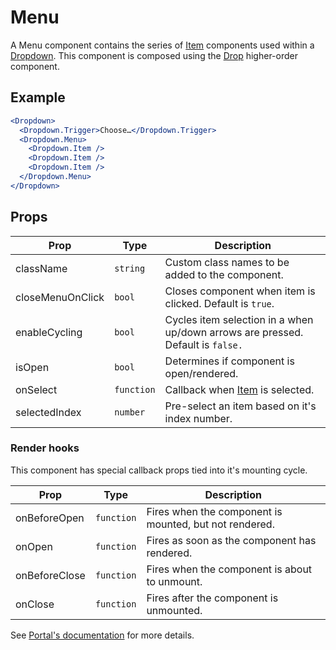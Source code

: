 # Menu

A Menu component contains the series of [Item](../Item) components used within a [Dropdown](./Dropdown.md). This component is composed using the [Drop](../../Drop) higher-order component.


## Example

```jsx
<Dropdown>
  <Dropdown.Trigger>Choose…</Dropdown.Trigger>
  <Dropdown.Menu>
    <Dropdown.Item />
    <Dropdown.Item />
    <Dropdown.Item />
  </Dropdown.Menu>
</Dropdown>
```


## Props

| Prop | Type | Description |
| --- | --- | --- |
| className | `string` | Custom class names to be added to the component. |
| closeMenuOnClick | `bool` | Closes component when item is clicked. Default is `true`. |
| enableCycling | `bool` | Cycles item selection in a when up/down arrows are pressed. Default is `false.` |
| isOpen | `bool` | Determines if component is open/rendered. |
| onSelect | `function` | Callback when [Item](./Item.md) is selected. |
| selectedIndex | `number` | Pre-select an item based on it's index number. |


### Render hooks

This component has special callback props tied into it's mounting cycle.

| Prop | Type | Description |
| --- | --- | --- |
| onBeforeOpen | `function` | Fires when the component is mounted, but not rendered. |
| onOpen | `function` | Fires as soon as the component has rendered. |
| onBeforeClose | `function` | Fires when the component is about to unmount. |
| onClose | `function` | Fires after the component is unmounted. |

See [Portal's documentation](../Portal#render-hooks) for more details.

